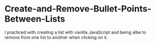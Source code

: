 # Create-and-Remove-Bullet-Points-Between-Lists

I practiced with creating a list with vanilla JavaScript and being albe to remove from one list to another when clicking on it.
